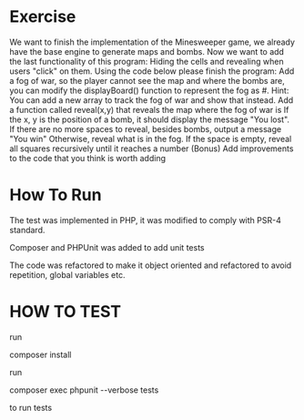 Exercise
=======
We want to finish the implementation of the Minesweeper game, we already have the base engine to generate maps and bombs.
Now we want to add the last functionality of this program: Hiding the cells and revealing when users "click" on them. 
Using the code below please finish the program:
Add a fog of war, so the player cannot see the map and where the bombs are, you can modify the displayBoard() function to represent the fog as #. 
Hint: You can add a new array to track the fog of war and show that instead.
Add a function called reveal(x,y) that reveals the map where the fog of war is
If the x, y is the position of a bomb, it should display the message "You lost".
If there are no more spaces to reveal, besides bombs, output a message "You win"
Otherwise, reveal what is in the fog. If the space is empty, reveal all squares recursively until it reaches a number
(Bonus) Add improvements to the code that you think is worth adding


How To Run
============

The test was implemented in PHP, it was modified to comply with PSR-4 standard.

Composer and PHPUnit was added to add unit tests

The code was refactored to make it object oriented and refactored to avoid repetition, global variables etc.

HOW TO TEST
===========

run 

composer install 

run

composer exec phpunit --verbose tests

to run tests
